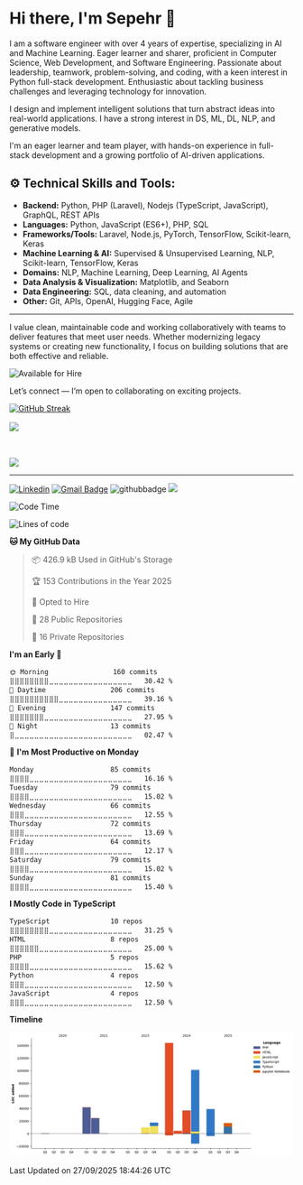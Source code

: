 # Hi there, I'm Sepehr 👋

I am a software engineer with over 4 years of expertise, specializing in AI and Machine Learning. Eager learner and sharer, proficient in Computer Science, Web Development, and Software Engineering. Passionate about leadership, teamwork, problem-solving, and coding, with a keen interest in Python full-stack development. Enthusiastic about tackling business challenges and leveraging technology for innovation.

I design and implement intelligent solutions that turn abstract ideas into real-world applications. I have a strong interest in DS, ML, DL, NLP, and generative models.  

I'm an eager learner and team player, with hands-on experience in full-stack development and a growing portfolio of AI-driven applications.

## ⚙️ Technical Skills and Tools:
- **Backend:** Python, PHP (Laravel), Nodejs (TypeScript, JavaScript), GraphQL, REST APIs
- **Languages:** Python, JavaScript (ES6+), PHP, SQL
- **Frameworks/Tools:** Laravel, Node.js, PyTorch, TensorFlow, Scikit-learn, Keras
- **Machine Learning & AI:** Supervised & Unsupervised Learning, NLP, Scikit-learn, TensorFlow, Keras
- **Domains:** NLP, Machine Learning, Deep Learning, AI Agents
- **Data Analysis & Visualization:** Matplotlib, and Seaborn
- **Data Engineering:** SQL, data cleaning, and automation
- **Other:** Git, APIs, OpenAI, Hugging Face, Agile  

---

I value clean, maintainable code and working collaboratively with teams to deliver features that meet user needs. Whether modernizing legacy systems or creating new functionality, I focus on building solutions that are both effective and reliable.

![Available for Hire](https://img.shields.io/badge/🔍%20Available%20for%20Hire-Yes-brightgreen)

Let’s connect — I’m open to collaborating on exciting projects.

[![GitHub Streak](https://nirzak-streak-stats.vercel.app?user=SepehrHariri)](https://git.io/streak-stats)

<a href="https://github.com/anuraghazra/github-readme-stats">
  <img align="center" height=200 align="center" src="https://github-readme-stats.vercel.app/api?username=SepehrHariri&show=prs_merged,prs_merged_percentage&show_icons=true&hide=contribs,stars,issues&include_all_commits=true&card_width=345" />
</a>

&nbsp;

<a href="https://github.com/anuraghazra/github-readme-stats">
  <img align="center" height=200 align="center" src="https://github-readme-stats.vercel.app/api/top-langs/?username=SepehrHariri&langs_count=20&hide=html&layout=compact&card_width=470" />
</a>

<hr/>

[![Linkedin](https://img.shields.io/badge/-Linkedin-%230177B5?style=flat&logo=white)](https://www.linkedin.com/in/sepehr-hariri)
[![Gmail Badge](https://img.shields.io/badge/-Gmail-c14438?style=flat-square&logo=Gmail&logoColor=white&link=mailto:sepehrhariry@gmail.com)](mailto:sepehrhariry@gmail.com)
![githubbadge](https://img.shields.io/github/followers/SepehrHariri?style=social)
![](https://komarev.com/ghpvc/?username=your-github-username&abbreviated=true)
<!--[![Upwork](https://img.shields.io/badge/UpWork-6FDA44?style=flat&logo=Upwork&logoColor=white)]()-->
<!--[![YouTube](https://img.shields.io/youtube/channel/views/????)](https://www.youtube.com/watch?v=????)-->
<a href="https://komarev.com/ghpvc/?username=SepehrHariri&abbreviated=true" style="visibility: hidden;"></a>

<!--START_SECTION:waka-->
![Code Time](http://img.shields.io/badge/Code%20Time-120%20hrs%2055%20mins-blue)

![Lines of code](https://img.shields.io/badge/From%20Hello%20World%20I%27ve%20Written-436.7%20thousand%20lines%20of%20code-blue)

**🐱 My GitHub Data** 

> 📦 426.9 kB Used in GitHub's Storage 
 > 
> 🏆 153 Contributions in the Year 2025
 > 
> 💼 Opted to Hire
 > 
> 📜 28 Public Repositories 
 > 
> 🔑 16 Private Repositories 
 > 
**I'm an Early 🐤** 

```text
🌞 Morning                160 commits         ⣿⣿⣿⣿⣿⣿⣿⣿⣀⣀⣀⣀⣀⣀⣀⣀⣀⣀⣀⣀⣀⣀⣀⣀⣀   30.42 % 
🌆 Daytime                206 commits         ⣿⣿⣿⣿⣿⣿⣿⣿⣿⣿⣀⣀⣀⣀⣀⣀⣀⣀⣀⣀⣀⣀⣀⣀⣀   39.16 % 
🌃 Evening                147 commits         ⣿⣿⣿⣿⣿⣿⣿⣀⣀⣀⣀⣀⣀⣀⣀⣀⣀⣀⣀⣀⣀⣀⣀⣀⣀   27.95 % 
🌙 Night                  13 commits          ⣿⣀⣀⣀⣀⣀⣀⣀⣀⣀⣀⣀⣀⣀⣀⣀⣀⣀⣀⣀⣀⣀⣀⣀⣀   02.47 % 
```
📅 **I'm Most Productive on Monday** 

```text
Monday                   85 commits          ⣿⣿⣿⣿⣀⣀⣀⣀⣀⣀⣀⣀⣀⣀⣀⣀⣀⣀⣀⣀⣀⣀⣀⣀⣀   16.16 % 
Tuesday                  79 commits          ⣿⣿⣿⣿⣀⣀⣀⣀⣀⣀⣀⣀⣀⣀⣀⣀⣀⣀⣀⣀⣀⣀⣀⣀⣀   15.02 % 
Wednesday                66 commits          ⣿⣿⣿⣀⣀⣀⣀⣀⣀⣀⣀⣀⣀⣀⣀⣀⣀⣀⣀⣀⣀⣀⣀⣀⣀   12.55 % 
Thursday                 72 commits          ⣿⣿⣿⣀⣀⣀⣀⣀⣀⣀⣀⣀⣀⣀⣀⣀⣀⣀⣀⣀⣀⣀⣀⣀⣀   13.69 % 
Friday                   64 commits          ⣿⣿⣿⣀⣀⣀⣀⣀⣀⣀⣀⣀⣀⣀⣀⣀⣀⣀⣀⣀⣀⣀⣀⣀⣀   12.17 % 
Saturday                 79 commits          ⣿⣿⣿⣿⣀⣀⣀⣀⣀⣀⣀⣀⣀⣀⣀⣀⣀⣀⣀⣀⣀⣀⣀⣀⣀   15.02 % 
Sunday                   81 commits          ⣿⣿⣿⣿⣀⣀⣀⣀⣀⣀⣀⣀⣀⣀⣀⣀⣀⣀⣀⣀⣀⣀⣀⣀⣀   15.40 % 
```


**I Mostly Code in TypeScript** 

```text
TypeScript               10 repos            ⣿⣿⣿⣿⣿⣿⣿⣿⣀⣀⣀⣀⣀⣀⣀⣀⣀⣀⣀⣀⣀⣀⣀⣀⣀   31.25 % 
HTML                     8 repos             ⣿⣿⣿⣿⣿⣿⣀⣀⣀⣀⣀⣀⣀⣀⣀⣀⣀⣀⣀⣀⣀⣀⣀⣀⣀   25.00 % 
PHP                      5 repos             ⣿⣿⣿⣿⣀⣀⣀⣀⣀⣀⣀⣀⣀⣀⣀⣀⣀⣀⣀⣀⣀⣀⣀⣀⣀   15.62 % 
Python                   4 repos             ⣿⣿⣿⣀⣀⣀⣀⣀⣀⣀⣀⣀⣀⣀⣀⣀⣀⣀⣀⣀⣀⣀⣀⣀⣀   12.50 % 
JavaScript               4 repos             ⣿⣿⣿⣀⣀⣀⣀⣀⣀⣀⣀⣀⣀⣀⣀⣀⣀⣀⣀⣀⣀⣀⣀⣀⣀   12.50 % 
```



**Timeline**

![Lines of Code chart](https://raw.githubusercontent.com/SepehrHariri/SepehrHariri/main/assets/bar_graph.png)


 Last Updated on 27/09/2025 18:44:26 UTC
<!--END_SECTION:waka-->
